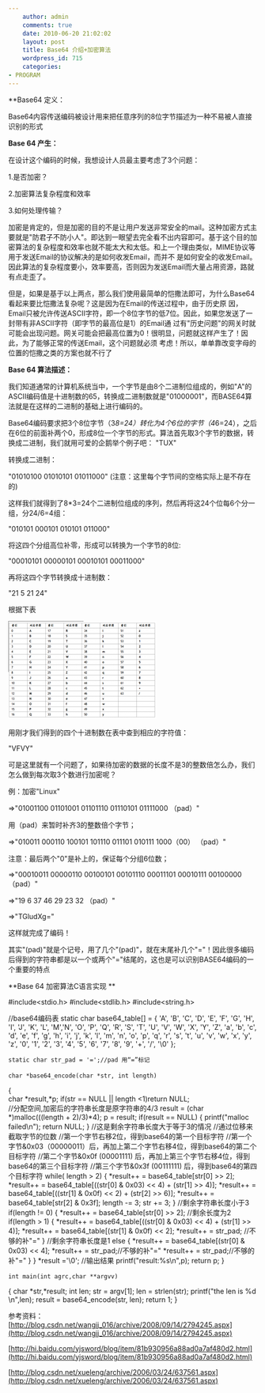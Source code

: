 ```yaml
---
    author: admin
    comments: true
    date: 2010-06-20 21:02:02
    layout: post
    title: Base64 介绍+加密算法
    wordpress_id: 715
    categories:
- PROGRAM
---
```


**Base64 定义：  

Base64内容传送编码被设计用来把任意序列的8位字节描述为一种不易被人直接识别的形式

**Base 64 产生：**

在设计这个编码的时候，我想设计人员最主要考虑了3个问题：

1.是否加密？   

2.加密算法复杂程度和效率   

3.如何处理传输？   

加密是肯定的，但是加密的目的不是让用户发送非常安全的mail。这种加密方式主要就是"防君子不防小人"。即达到一眼望去完全看不出内容即可。基于这个目的加密算法的复杂程度和效率也就不能太大和太低。和上一个理由类似，MIME协议等用于发送Email的协议解决的是如何收发Email，而并不 是如何安全的收发Email。因此算法的复杂程度要小，效率要高，否则因为发送Email而大量占用资源，路就有点走歪了。   

但是，如果是基于以上两点，那么我们使用最简单的恺撒法即可，为什么Base64看起来要比恺撒法复杂呢？这是因为在Email的传送过程中，由于历史原 因，Email只被允许传送ASCII字符，即一个8位字节的低7位。因此，如果您发送了一封带有非ASCII字符（即字节的最高位是1）的Email通 过有"历史问题"的网关时就可能会出现问题。网关可能会把最高位置为0！很明显，问题就这样产生了！因此，为了能够正常的传送Email，这个问题就必须 考虑！所以，单单靠改变字母的位置的恺撒之类的方案也就不行了

**Base 64 算法描述：**

我们知道通常的计算机系统当中，一个字节是由8个二进制位组成的，例如"A"的ASCII编码值是十进制数的65，转换成二进制数就是"01000001"，而BASE64算法就是在这样的二进制的基础上进行编码的。  

Base64编码要求把3个8位字节（3*8=24）转化为4个6位的字节（4*6=24），之后在6位的前面补两个0，形成8位一个字节的形式。算法首先取3个字节的数据，转换成二进制，我们就用可爱的企鹅举个例子吧： "TUX"

转换成二进制：

"01010100 01010101 01011000" (注意：这里每个字节间的空格实际上是不存在的)  

这样我们就得到了8*3=24个二进制位组成的序列，然后再将这24个位每6个分一组，分24/6=4组：  

"010101 000101 010101 011000"  

将这四个分组高位补零，形成可以转换为一个字节的8位:  

"00010101 00000101 00010101 00011000"  

再将这四个字节转换成十进制数：  

"21 5 21 24"

根据下表

[![](/media/images/2010-06-20-base64-encode/Screenshot2-300x198.png)](/media/images/2010-06-20-base64-encode/Screenshot2.png) 

用刚才我们得到的四个十进制数在表中查到相应的字符值：  

"VFVY"

可是这里就有一个问题了，如果待加密的数据的长度不是3的整数倍怎么办，我们怎么做到每次取3个数进行加密呢？

例：加密"Linux"  

=>"01001100 01101001 01101110 01110101 01111000 （pad）"  

用（pad）来暂时补齐3的整数倍个字节；  

=>"010011 000110 100101 101110 011101 010111 1000（00） （pad）"  

注意：最后两个"0"是补上的，保证每个分组6位数；  

=>"00010011 00000110 00100101 00101110 00011101 00010111 00100000 （pad）"  

=>"19 6 37 46 29 23 32 （pad）"  

=>"TGludXg="  

这样就完成了编码！  

其实"(pad)"就是个记号，用了几个"(pad)"，就在末尾补几个"="！因此很多编码后得到的字符串都是以一个或两个"="结尾的，这也是可以识别BASE64编码的一个重要的特点

**Base 64 加密算法C语言实现 **  

#include<stdio.h>
#include<stdlib.h>
#include<string.h>

//base64编码表
    static char base64_table[] = {
'A', 'B', 'C', 'D', 'E', 'F', 'G', 'H', 'I', 'J', 'K',
'L', 'M','N', 'O', 'P', 'Q', 'R', 'S', 'T', 'U', 'V',
'W', 'X', 'Y', 'Z', 'a', 'b', 'c', 'd', 'e', 'f', 'g',
'h', 'i', 'j', 'k', 'l', 'm', 'n', 'o', 'p', 'q', 'r',
's', 't', 'u', 'v', 'w', 'x', 'y', 'z', '0', '1', '2',
'3', '4', '5', '6', '7', '8', '9', '+', '/', '\0'
};

    static char str_pad = '=';//pad 用“=”标记

    char *base64_encode(char *str, int length)
{  
    char *result,*p;
    if(str == NULL || length <1)return NULL;          
//分配空间,加密后的字符串长度是原字符串的4/3
    result = (char *)malloc(((length + 2)/3)*4);
    p = result;
    if(result == NULL)
{
    printf("malloc failed\n");
    return NULL;
}
//这是剩余字符串长度大于等于3的情况
//通过位移来截取字节的位数
//第一个字节右移2位，得到base64的第一个目标字符
//第一个字节&0x03（00000011）后，再加上第二个字节右移4位，得到base64的第二个目标字符
//第二个字节&0x0f (00001111) 后，再加上第三个字节右移4位，得到base64的第三个目标字符
//第三个字节&0x3f (00111111) 后，得到base64的第四个目标字符
    while( length > 2)
{
*result++ = base64_table[str[0] >> 2];
*result++ = base64_table[((str[0] & 0x03) << 4) + (str[1] >> 4)];
*result++ = base64_table[((str[1] & 0x0f) << 2) + (str[2] >> 6)];
*result++ = base64_table[str[2] & 0x3f];
    length -= 3;
    str += 3;
}
//剩余字符串长度小于3
    if(length != 0)
{
*result++ = base64_table[str[0] >> 2];
//剩余长度为2
    if(length > 1)
{
*result++ = base64_table[((str[0] & 0x03) << 4) + (str[1] >> 4)];
*result++ = base64_table[(str[1] & 0x0f) << 2];
*result++ = str_pad; //不够的补"="
}
//剩余字符串长度是1
    else
{
*result++ = base64_table[(str[0] & 0x03) << 4];
*result++ = str_pad;//不够的补"="
*result++ = str_pad;//不够的补"="
}
}
*result ='\0';
//输出结果
    printf("result:%s\n",p);
    return p;
}

    int main(int agrc,char **argvv)
{
    char *str,*result;
    int len;
    str = argv[1];
    len  = strlen(str);
    printf("the len is %d \n",len);
    result = base64_encode(str, len);
    return 1;
}

参考资料：[http://blog.csdn.net/wangjj_016/archive/2008/09/14/2794245.aspx](http://blog.csdn.net/wangjj_016/archive/2008/09/14/2794245.aspx)

[http://hi.baidu.com/yjsword/blog/item/81b930956a88ad0a7af480d2.html](http://hi.baidu.com/yjsword/blog/item/81b930956a88ad0a7af480d2.html)

[http://blog.csdn.net/xueleng/archive/2006/03/24/637561.aspx](http://blog.csdn.net/xueleng/archive/2006/03/24/637561.aspx)

